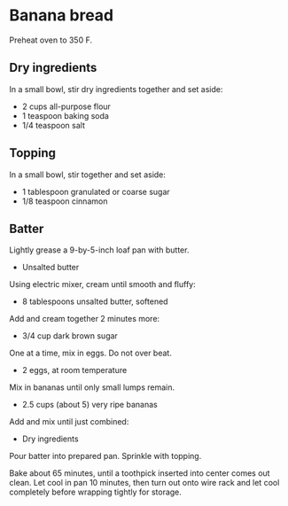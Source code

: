 Banana bread
============

Preheat oven to 350 F.

Dry ingredients
---------------

In a small bowl, stir dry ingredients together and set aside:

- 2 cups all-purpose flour
- 1 teaspoon baking soda
- 1/4 teaspoon salt

Topping
-------

In a small bowl, stir together and set aside:

- 1 tablespoon granulated or coarse sugar
- 1/8 teaspoon cinnamon

Batter
------

Lightly grease a 9-by-5-inch loaf pan with butter.

- Unsalted butter

Using electric mixer, cream until smooth and fluffy:

- 8 tablespoons unsalted butter, softened

Add and cream together 2 minutes more:

- 3/4 cup dark brown sugar

One at a time, mix in eggs. Do not over beat.

- 2 eggs, at room temperature

Mix in bananas until only small lumps remain.

- 2.5 cups (about 5) very ripe bananas

Add and mix until just combined:

- Dry ingredients

Pour batter into prepared pan. Sprinkle with topping.

Bake about 65 minutes, until a toothpick inserted into center comes out clean. Let cool in pan 10 minutes, then turn out onto wire rack and let cool completely before wrapping tightly for storage.
